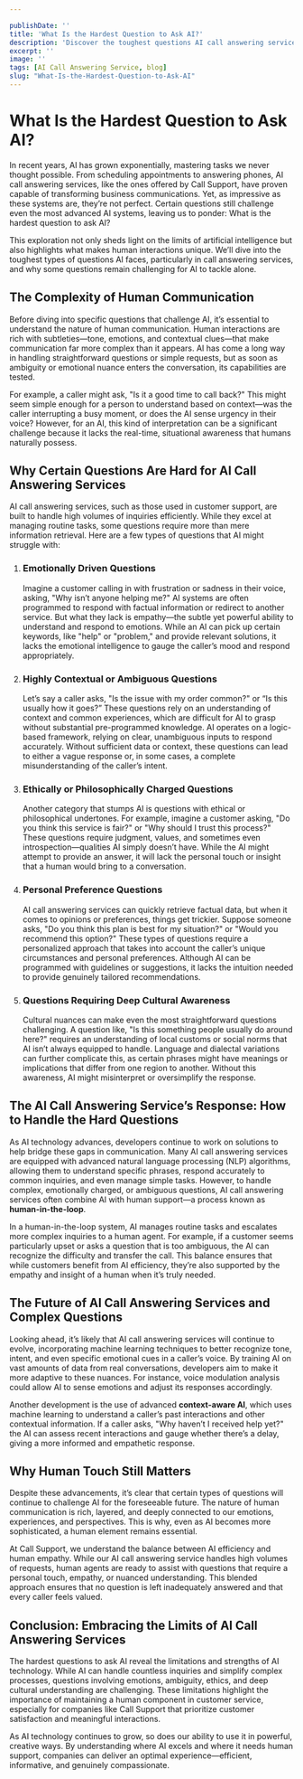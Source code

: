 ```yaml
---

publishDate: ''
title: 'What Is the Hardest Question to Ask AI?'
description: 'Discover the toughest questions AI call answering services face, from emotional nuances to cultural context, and how Call Support bridges AI with human empathy.  '
excerpt: ''
image: ''
tags: [AI Call Answering Service, blog]
slug: "What-Is-the-Hardest-Question-to-Ask-AI"
---
```




# What Is the Hardest Question to Ask AI?

<!-- **Meta Description:**   
Discover the toughest questions AI call answering services face, from emotional nuances to cultural context, and how Call Support bridges AI with human empathy.   -->
<!-- **keywords:**   
AI Call Answering Service -->

In recent years, AI has grown exponentially, mastering tasks we never thought possible. From scheduling appointments to answering phones, AI call answering services, like the ones offered by Call Support, have proven capable of transforming business communications. Yet, as impressive as these systems are, they’re not perfect. Certain questions still challenge even the most advanced AI systems, leaving us to ponder: What is the hardest question to ask AI?

This exploration not only sheds light on the limits of artificial intelligence but also highlights what makes human interactions unique. We’ll dive into the toughest types of questions AI faces, particularly in call answering services, and why some questions remain challenging for AI to tackle alone.

## **The Complexity of Human Communication**

Before diving into specific questions that challenge AI, it’s essential to understand the nature of human communication. Human interactions are rich with subtleties—tone, emotions, and contextual clues—that make communication far more complex than it appears. AI has come a long way in handling straightforward questions or simple requests, but as soon as ambiguity or emotional nuance enters the conversation, its capabilities are tested.

For example, a caller might ask, "Is it a good time to call back?" This might seem simple enough for a person to understand based on context—was the caller interrupting a busy moment, or does the AI sense urgency in their voice? However, for an AI, this kind of interpretation can be a significant challenge because it lacks the real-time, situational awareness that humans naturally possess.

## **Why Certain Questions Are Hard for AI Call Answering Services**

AI call answering services, such as those used in customer support, are built to handle high volumes of inquiries efficiently. While they excel at managing routine tasks, some questions require more than mere information retrieval. Here are a few types of questions that AI might struggle with:

1. ### **Emotionally Driven Questions**

     
   Imagine a customer calling in with frustration or sadness in their voice, asking, "Why isn’t anyone helping me?" AI systems are often programmed to respond with factual information or redirect to another service. But what they lack is empathy—the subtle yet powerful ability to understand and respond to emotions. While an AI can pick up certain keywords, like "help" or "problem," and provide relevant solutions, it lacks the emotional intelligence to gauge the caller’s mood and respond appropriately.

2. ### **Highly Contextual or Ambiguous Questions**

     
   Let’s say a caller asks, "Is the issue with my order common?" or “Is this usually how it goes?” These questions rely on an understanding of context and common experiences, which are difficult for AI to grasp without substantial pre-programmed knowledge. AI operates on a logic-based framework, relying on clear, unambiguous inputs to respond accurately. Without sufficient data or context, these questions can lead to either a vague response or, in some cases, a complete misunderstanding of the caller’s intent.

3. ### **Ethically or Philosophically Charged Questions**

     
   Another category that stumps AI is questions with ethical or philosophical undertones. For example, imagine a customer asking, "Do you think this service is fair?" or "Why should I trust this process?" These questions require judgment, values, and sometimes even introspection—qualities AI simply doesn’t have. While the AI might attempt to provide an answer, it will lack the personal touch or insight that a human would bring to a conversation.

4. ### **Personal Preference Questions**

     
   AI call answering services can quickly retrieve factual data, but when it comes to opinions or preferences, things get trickier. Suppose someone asks, "Do you think this plan is best for my situation?" or "Would you recommend this option?" These types of questions require a personalized approach that takes into account the caller’s unique circumstances and personal preferences. Although AI can be programmed with guidelines or suggestions, it lacks the intuition needed to provide genuinely tailored recommendations.

5. ### **Questions Requiring Deep Cultural Awareness**

     
   Cultural nuances can make even the most straightforward questions challenging. A question like, "Is this something people usually do around here?" requires an understanding of local customs or social norms that AI isn’t always equipped to handle. Language and dialectal variations can further complicate this, as certain phrases might have meanings or implications that differ from one region to another. Without this awareness, AI might misinterpret or oversimplify the response.

## **The AI Call Answering Service’s Response: How to Handle the Hard Questions**

As AI technology advances, developers continue to work on solutions to help bridge these gaps in communication. Many AI call answering services are equipped with advanced natural language processing (NLP) algorithms, allowing them to understand specific phrases, respond accurately to common inquiries, and even manage simple tasks. However, to handle complex, emotionally charged, or ambiguous questions, AI call answering services often combine AI with human support—a process known as **human-in-the-loop**.

In a human-in-the-loop system, AI manages routine tasks and escalates more complex inquiries to a human agent. For example, if a customer seems particularly upset or asks a question that is too ambiguous, the AI can recognize the difficulty and transfer the call. This balance ensures that while customers benefit from AI efficiency, they’re also supported by the empathy and insight of a human when it’s truly needed.

## **The Future of AI Call Answering Services and Complex Questions**

Looking ahead, it’s likely that AI call answering services will continue to evolve, incorporating machine learning techniques to better recognize tone, intent, and even specific emotional cues in a caller’s voice. By training AI on vast amounts of data from real conversations, developers aim to make it more adaptive to these nuances. For instance, voice modulation analysis could allow AI to sense emotions and adjust its responses accordingly.

Another development is the use of advanced **context-aware AI**, which uses machine learning to understand a caller’s past interactions and other contextual information. If a caller asks, "Why haven’t I received help yet?" the AI can assess recent interactions and gauge whether there’s a delay, giving a more informed and empathetic response.

## **Why Human Touch Still Matters**

Despite these advancements, it’s clear that certain types of questions will continue to challenge AI for the foreseeable future. The nature of human communication is rich, layered, and deeply connected to our emotions, experiences, and perspectives. This is why, even as AI becomes more sophisticated, a human element remains essential.

At Call Support, we understand the balance between AI efficiency and human empathy. While our AI call answering service handles high volumes of requests, human agents are ready to assist with questions that require a personal touch, empathy, or nuanced understanding. This blended approach ensures that no question is left inadequately answered and that every caller feels valued.

## **Conclusion: Embracing the Limits of AI Call Answering Services**

The hardest questions to ask AI reveal the limitations and strengths of AI technology. While AI can handle countless inquiries and simplify complex processes, questions involving emotions, ambiguity, ethics, and deep cultural understanding are challenging. These limitations highlight the importance of maintaining a human component in customer service, especially for companies like Call Support that prioritize customer satisfaction and meaningful interactions.

As AI technology continues to grow, so does our ability to use it in powerful, creative ways. By understanding where AI excels and where it needs human support, companies can deliver an optimal experience—efficient, informative, and genuinely compassionate.